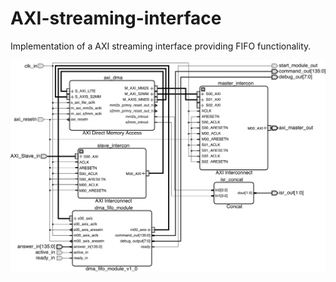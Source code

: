 # AXI-streaming-interface

Implementation of a AXI streaming interface providing FIFO functionality.

![image](doc/figures/block_diagram.png)